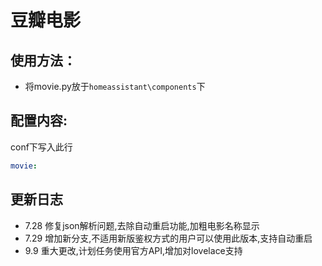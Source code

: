 # 豆瓣电影

## 使用方法：

- 将movie.py放于`homeassistant\components`下
## 配置内容:

conf下写入此行
```yaml
movie:
```

## 更新日志
- 7.28 修复json解析问题,去除自动重启功能,加粗电影名称显示
- 7.29 增加新分支,不适用新版鉴权方式的用户可以使用此版本,支持自动重启
- 9.9 重大更改,计划任务使用官方API,增加对lovelace支持